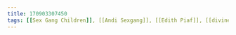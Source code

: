 ```yaml
---
title: 170903307450
tags: [[Sex Gang Children]], [[Andi Sexgang]], [[Edith Piaf]], [[divine inspiration]]
---
```

<iframe frameborder="0" height="1" id="ga_target" scrolling="no" style="background-color:transparent; overflow:hidden; position:absolute; top:0; left:0; z-index:9999;" width="1"></iframe>